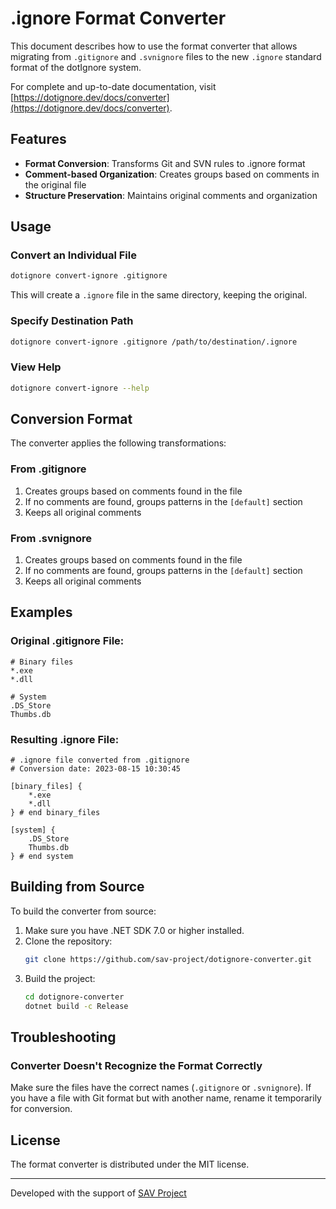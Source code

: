 # .ignore Format Converter

This document describes how to use the format converter that allows migrating from `.gitignore` and `.svnignore` files to the new `.ignore` standard format of the dotIgnore system.

For complete and up-to-date documentation, visit [https://dotignore.dev/docs/converter](https://dotignore.dev/docs/converter).

## Features

- **Format Conversion**: Transforms Git and SVN rules to .ignore format
- **Comment-based Organization**: Creates groups based on comments in the original file
- **Structure Preservation**: Maintains original comments and organization

## Usage

### Convert an Individual File

```bash
dotignore convert-ignore .gitignore
```

This will create a `.ignore` file in the same directory, keeping the original.

### Specify Destination Path

```bash
dotignore convert-ignore .gitignore /path/to/destination/.ignore
```

### View Help

```bash
dotignore convert-ignore --help
```

## Conversion Format

The converter applies the following transformations:

### From .gitignore

1. Creates groups based on comments found in the file
2. If no comments are found, groups patterns in the `[default]` section
3. Keeps all original comments

### From .svnignore

1. Creates groups based on comments found in the file
2. If no comments are found, groups patterns in the `[default]` section
3. Keeps all original comments

## Examples

### Original .gitignore File:

```
# Binary files
*.exe
*.dll

# System
.DS_Store
Thumbs.db
```

### Resulting .ignore File:

```
# .ignore file converted from .gitignore
# Conversion date: 2023-08-15 10:30:45

[binary_files] {
    *.exe
    *.dll
} # end binary_files

[system] {
    .DS_Store
    Thumbs.db
} # end system
```

## Building from Source

To build the converter from source:

1. Make sure you have .NET SDK 7.0 or higher installed.
2. Clone the repository:
   ```bash
   git clone https://github.com/sav-project/dotignore-converter.git
   ```
3. Build the project:
   ```bash
   cd dotignore-converter
   dotnet build -c Release
   ```

## Troubleshooting

### Converter Doesn't Recognize the Format Correctly

Make sure the files have the correct names (`.gitignore` or `.svnignore`). If you have a file with Git format but with another name, rename it temporarily for conversion.

## License

The format converter is distributed under the MIT license.

---

Developed with the support of [SAV Project](https://www.sav-project.com) 